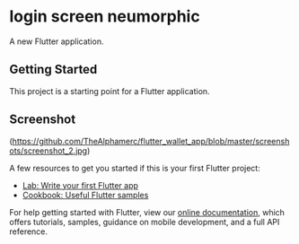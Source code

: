 # login screen neumorphic

A new Flutter application.

## Getting Started

This project is a starting point for a Flutter application.

## Screenshot

(https://github.com/TheAlphamerc/flutter_wallet_app/blob/master/screenshots/screenshot_2.jpg)


A few resources to get you started if this is your first Flutter project:

- [Lab: Write your first Flutter app](https://flutter.dev/docs/get-started/codelab)
- [Cookbook: Useful Flutter samples](https://flutter.dev/docs/cookbook)

For help getting started with Flutter, view our
[online documentation](https://flutter.dev/docs), which offers tutorials,
samples, guidance on mobile development, and a full API reference.

